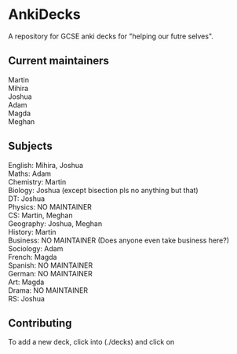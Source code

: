 # AnkiDecks
A repository for GCSE anki decks for "helping our futre selves".

## Current maintainers  
Martin  
Mihira  
Joshua  
Adam  
Magda  
Meghan  

## Subjects
English:    Mihira, Joshua  
Maths:      Adam  
Chemistry:  Martin  
Biology:    Joshua (except bisection pls no anything but that)  
DT:         Joshua  
Physics:    NO MAINTAINER  
CS:         Martin, Meghan  
Geography:  Joshua, Meghan  
History:    Martin  
Business:   NO MAINTAINER (Does anyone even take business here?)  
Sociology:  Adam  
French:     Magda  
Spanish:    NO MAINTAINER  
German:     NO MAINTAINER  
Art:        Magda  
Drama:      NO MAINTAINER  
RS:         Joshua  

## Contributing
To add a new deck, click into (./decks) and click on
